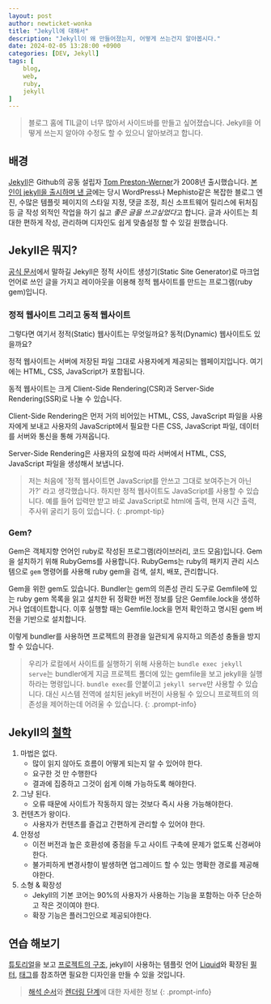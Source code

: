 ```yaml
---
layout: post
author: newticket-wonka
title: "Jekyll에 대해서"
description: "Jekyll이 왜 만들어졌는지, 어떻게 쓰는건지 알아봅시다."
date: 2024-02-05 13:28:00 +0900
categories: [DEV, Jekyll]
tags: [
    blog,
    web,
    ruby,
    jekyll
]
---
```


> 블로그 홈에 TIL글이 너무 많아서 사이드바를 만들고 싶어졌습니다.
> Jekyll을 어떻게 쓰는지 알아야 수정도 할 수 있으니 알아보려고 합니다.

## 배경

[Jekyll](https://jekyllrb.com/)은 Github의 공동 설립자 [Tom Preston-Werner](https://en.wikipedia.org/wiki/Tom_Preston-Werner)가 2008년 출시했습니다.
[본인이 jekyll을 출시하며 낸 글](https://tom.preston-werner.com/2008/11/17/blogging-like-a-hacker.html)에는 당시 WordPress나 Mephisto같은 복잡한 블로그 엔진, 수많은 템플릿 페이지의 스타일 지정, 댓글 조정, 최신 소프트웨어 릴리스에 뒤처짐 등 글 작성 외적인 작업을 하기 싫고 *좋은 글을 쓰고싶었다*고 합니다.
글과 사이트는 최대한 편하게 작성, 관리하며 디자인도 쉽게 맞춤설정 할 수 있길 원했습니다.

## Jekyll은 뭐지?

[공식 문서](https://jekyllrb.com/docs/)에서 말하길 Jekyll은 정적 사이트 생성기(Static Site Generator)로 마크업 언어로 쓰인 글을 가지고 레이아웃을 이용해 정적 웹사이트를 만드는 프로그램(ruby gem)입니다.

### 정적 웹사이트 그리고 동적 웹사이트

그렇다면 여기서 정적(Static) 웹사이트는 무엇일까요?
동적(Dynamic) 웹사이트도 있을까요?

정적 웹사이트는 서버에 저장된 파일 그대로 사용자에게 제공되는 웹페이지입니다.
여기에는 HTML, CSS, JavaScript가 포함됩니다.

동적 웹사이트는 크게 Client-Side Rendering(CSR)과 Server-Side Rendering(SSR)로 나눌 수 있습니다.

Client-Side Rendering은 먼저 거의 비어있는 HTML, CSS, JavaScript 파일을 사용자에게 보내고 사용자의 JavaScript에서 필요한 다른 CSS, JavaScript 파일, 데이터를 서버와 통신을 통해 가져옵니다.

Server-Side Rendering은 사용자의 요청에 따라 서버에서 HTML, CSS, JavaScript 파일을 생성해서 보냅니다.

> 저는 처음에 '정적 웹사이트면 JavaScript를 안쓰고 그대로 보여주는거 아닌가?' 라고 생각했습니다.
> 하지만 정적 웹사이트도 JavaScript를 사용할 수 있습니다.
> 예를 들어 입력만 받고 바로 JavaScript로 html에 출력, 현재 시간 출력, 주사위 굴리기 등이 있습니다.
{: .prompt-tip}

### Gem?

Gem은 객체지향 언어인 ruby로 작성된 프로그램(라이브러리, 코드 모음)입니다.
Gem을 설치하기 위해 RubyGems를 사용합니다.
RubyGems는 ruby의 패키지 관리 시스템으로 `gem` 명령어를 사용해 ruby gem을 검색, 설치, 배포, 관리합니다.

Gem을 위한 gem도 있습니다.
Bundler는 gem의 의존성 관리 도구로 Gemfile에 있는 ruby gem 목록을 읽고 설치한 뒤 정확한 버전 정보를 담은 Gemfile.lock을 생성하거나 업데이트합니다.
이후 실행할 때는 Gemfile.lock을 먼저 확인하고 명시된 gem 버전을 기반으로 설치합니다.

이렇게 bundler를 사용하면 프로젝트의 환경을 일관되게 유지하고 의존성 충돌을 방지할 수 있습니다.

> 우리가 로컬에서 사이트를 실행하기 위해 사용하는 `bundle exec jekyll serve`는 bundler에게 지금 프로젝트 폴더에 있는 gemfile을 보고 jekyll을 실행하라는 명령입니다.
> `bundle exec`를 안붙이고 `jekyll serve`만 사용할 수 있습니다.
> 대신 시스템 전역에 설치된 jekyll 버전이 사용될 수 있으니 프로젝트의 의존성을 제어하는데 어려울 수 있습니다.
{: .prompt-info}

## Jekyll의 [철학](https://jekyllrb.com/philosophy/)

1. 마법은 없다.
    * 많이 읽지 않아도 흐름이 어떻게 되는지 알 수 있어야 한다.
    * 요구한 것 만 수행한다
    * 결과에 집중하고 그것이 쉽게 이해 가능하도록 해야한다.
2. 그냥 된다.
    * 오류 때문에 사이트가 작동하지 않는 것보다 즉시 사용 가능해야한다.
3. 컨텐츠가 왕이다.
    * 사용자가 컨텐츠를 즐겁고 간편하게 관리할 수 있어야 한다.
4. 안정성
    * 이전 버전과 높은 호환성에 중점을 두고 사이트 구축에 문제가 없도록 신경써야한다.
    * 불가피하게 변경사항이 발생하면 업그레이드 할 수 있는 명확한 경로를 제공해야한다.
5. 소형 & 확장성
    * Jekyll의 기본 코어는 90%의 사용자가 사용하는 기능을 포함하는 아주 단순하고 작은 것이여야 한다.
    * 확장 기능은 플러그인으로 제공되야한다.

## 연습 해보기

[튜토리얼](https://jekyllrb.com/docs/step-by-step/01-setup/)을 보고 [프로젝트의 구조](https://jekyllrb.com/docs/structure/), jekyll이 사용하는 템플릿 언어 [Liquid](https://shopify.github.io/liquid/)와 확장된 [필터](https://jekyllrb.com/docs/liquid/filters/), [태그](https://jekyllrb.com/docs/liquid/tags/)를 참조하면 필요한 디자인을 만들 수 있을 것입니다.

> [해석 순서](https://jekyllrb.com/docs/liquid/tags/)와 [렌더링 단계](https://jekyllrb.com/docs/rendering-process/)에 대한 자세한 정보
{: .prompt-info}
